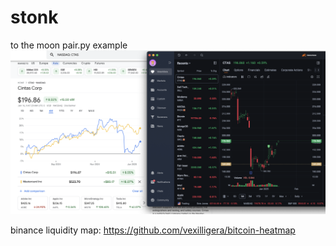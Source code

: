 # stonk
to the moon
pair.py example
![buy](https://github.com/sizigi/stonk/blob/main/ctas.png)

binance liquidity map: https://github.com/vexilligera/bitcoin-heatmap
